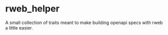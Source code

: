 # rweb_helper
A small collection of traits meant to make building openapi specs with rweb a little easier.

